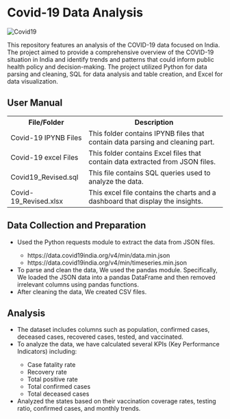 # Covid-19 Data Analysis

<img src="https://www.samhsa.gov/sites/default/files/banner-covid.png" alt="Covid19">


This repository features an analysis of the COVID-19 data focused on India. The project aimed to provide a comprehensive overview of the COVID-19 situation in India and identify trends and patterns that could inform public health policy and decision-making. The project utilized Python for data parsing and cleaning, SQL for data analysis and table creation, and Excel for data visualization.



## User Manual

<table>
  <tr>
    <th>File/Folder</th>
    <th>Description</th>
  </tr>
  <tr>
    <td>Covid-19 IPYNB Files</td>
    <td>This folder contains IPYNB files that contain data parsing and cleaning part.</td>
  </tr>
  <tr>
    <td>Covid-19 excel Files</td>
    <td>This folder contains Excel files that contain data extracted from JSON files.</td>
  </tr>
  <tr>
    <td>Covid19_Revised.sql</td>
    <td>This file contains SQL queries used to analyze the data.</td>
  </tr>
  <tr>
    <td>Covid-19_Revised.xlsx</td>
    <td>This excel file contains the charts and a dashboard that display the insights.</td>
  </tr>
</table>


## Data Collection and Preparation


<ul>
  <li>Used the Python requests module to extract the data from JSON files.</li>
  <ul>
    <li>https://data.covid19india.org/v4/min/data.min.json</li>
    <li>https://data.covid19india.org/v4/min/timeseries.min.json</li>
  </ul>
  <li>To parse and clean the data, We used the pandas module. Specifically, We loaded the JSON data into a pandas DataFrame and then removed irrelevant columns using pandas functions.</li>
  <li>After cleaning the data, We created CSV files.</li>
</ul>


## Analysis

<ul>
  <li>The dataset includes columns such as population, confirmed cases, deceased cases, recovered cases, tested, and vaccinated.</li>
  <li>To analyze the data, we have calculated several KPIs (Key Performance Indicators) including:</li>
  <ul>
    <li>Case fatality rate</li>
    <li>Recovery rate</li>
    <li>Total positive rate</li>
    <li>Total confirmed cases</li>
    <li>Total deceased cases</li>
  </ul>
  <li>Analyzed the states based on their vaccination coverage rates, testing ratio, confirmed cases, and monthly trends.</li>
</ul>

 







